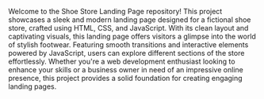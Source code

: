 Welcome to the Shoe Store Landing Page repository! This project showcases a sleek and modern landing page designed for a fictional shoe store, crafted using HTML, CSS, and JavaScript. With its clean layout and captivating visuals, this landing page offers visitors a glimpse into the world of stylish footwear. Featuring smooth transitions and interactive elements powered by JavaScript, users can explore different sections of the store effortlessly. Whether you're a web development enthusiast looking to enhance your skills or a business owner in need of an impressive online presence, this project provides a solid foundation for creating engaging landing pages.
